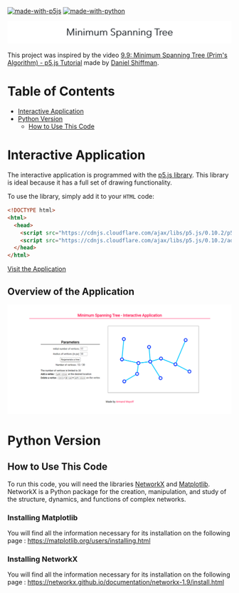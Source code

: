 [![made-with-p5js](https://img.shields.io/badge/Made_with-p5.js-ED1F5E.svg)](https://p5js.org)
[![made-with-python](https://img.shields.io/badge/Made%20with-Python-1f425f.svg)](https://www.python.org/)

[![readme_title](readme_title.png)](https://github.com/armandwayoff/Minimum-Spanning-Tree)

This project was inspired by the video [9.9: Minimum Spanning Tree (Prim's Algorithm) - p5.js Tutorial](https://youtu.be/BxabnKrOjT0) made by [Daniel Shiffman](https://github.com/shiffman).

# Table of Contents

 * [Interactive Application](#interactive-application)
 * [Python Version](#python-version)
    * [How to Use This Code](#how-to-use-this-code)


# Interactive Application
The interactive application is programmed with the [p5.js library](https://p5js.org/). This library is ideal because it has a full set of drawing functionality.

To use the library, simply add it to your ```HTML``` code:
```html
<!DOCTYPE html>
<html>
  <head>
    <script src="https://cdnjs.cloudflare.com/ajax/libs/p5.js/0.10.2/p5.js"></script>
    <script src="https://cdnjs.cloudflare.com/ajax/libs/p5.js/0.10.2/addons/p5.sound.min.js"></script>
  </head>
</html>
```

[Visit the Application](https://editor.p5js.org/armandwayoff/present/MXfWDcmXq)

## Overview of the Application

![overview-application](illustration_image/overview-application.png)


# Python Version

## How to Use This Code

To run this code, you will need the libraries [NetworkX](https://networkx.github.io/) and [Matplotlib](https://matplotlib.org/). NetworkX is a Python package for the creation, manipulation, and study of the structure, dynamics, and functions of complex networks.

### Installing Matplotlib

You will find all the information necessary for its installation on the following page : <https://matplotlib.org/users/installing.html>

### Installing NetworkX

You will find all the information necessary for its installation on the following page : <https://networkx.github.io/documentation/networkx-1.9/install.html>
